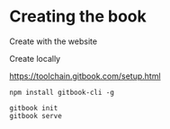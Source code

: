 # Creating the book

Create with the website

Create locally

https://toolchain.gitbook.com/setup.html

```
npm install gitbook-cli -g
```

```
gitbook init
gitbook serve
```



